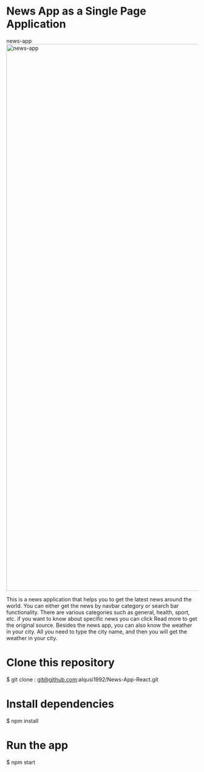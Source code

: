 # News App as a Single Page Application


news-app<img width="1440" alt="news-app" src="https://user-images.githubusercontent.com/35297889/134214689-c0556d51-b868-4975-a151-325c0ed360d6.png">

This is a news application that helps you to get the latest news around the world. You can either get the news by navbar category or search bar functionality.
There are various categories such as general, health, sport, etc. if you want to know about specific news you can click Read more to get the original source.
Besides the news app, you can also know the weather in your city. All you need to type the city name, and then you will get the weather in your city.

# Clone this repository
$ git clone : git@github.com:alqusi1992/News-App-React.git

# Install dependencies
$ npm install

# Run the app
$ npm start
